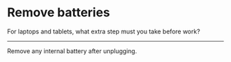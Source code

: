 # Remove batteries

For laptops and tablets, what extra step must you take before work?

---

Remove any internal battery after unplugging.